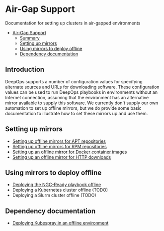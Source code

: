 # Air-Gap Support

Documentation for setting up clusters in air-gapped environments

- [Air-Gap Support](#air-gap-support)
  - [Summary](#summary)
  - [Setting up mirrors](#setting-up-mirrors)
  - [Using mirrors to deploy offline](#using-mirrors-to-deploy-offline)
  - [Dependency documentation](#dependency-documentation)

## Introduction 
DeepOps supports a number of configuration values for specifying alternate sources and URLs for downloading software. These configuration values can be used to run DeepOps playbooks in environments without an Internet connection, assuming that the environment has an alternative mirror available to supply this software. We currently don't supply our own automation to set up offline mirrors, but we do provide some basic documentation to illustrate how to set these mirrors up and use them.

## Setting up mirrors

- [Setting up offline mirrors for APT repositories](mirror-apt-repos.md)
- [Setting up offline mirrors for RPM repositories](mirror-rpm-repos.md)
- [Setting up an offline mirror for Docker container images](mirror-docker-images.md)
- [Setting up an offline mirror for HTTP downloads](mirror-http-files.md)

## Using mirrors to deploy offline

- [Deploying the NGC-Ready playbook offline](ngc-ready.md)
- Deploying a Kubernetes cluster offline (TODO)
- Deploying a Slurm cluster offline (TODO)

## Dependency documentation

- [Deploying Kubespray in an offline environment](https://github.com/kubernetes-sigs/kubespray/blob/master/docs/offline-environment.md)
